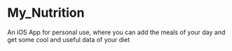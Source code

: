 # My_Nutrition
An iOS App for personal use, where you can add the meals of your day and get some cool and useful data of your diet
